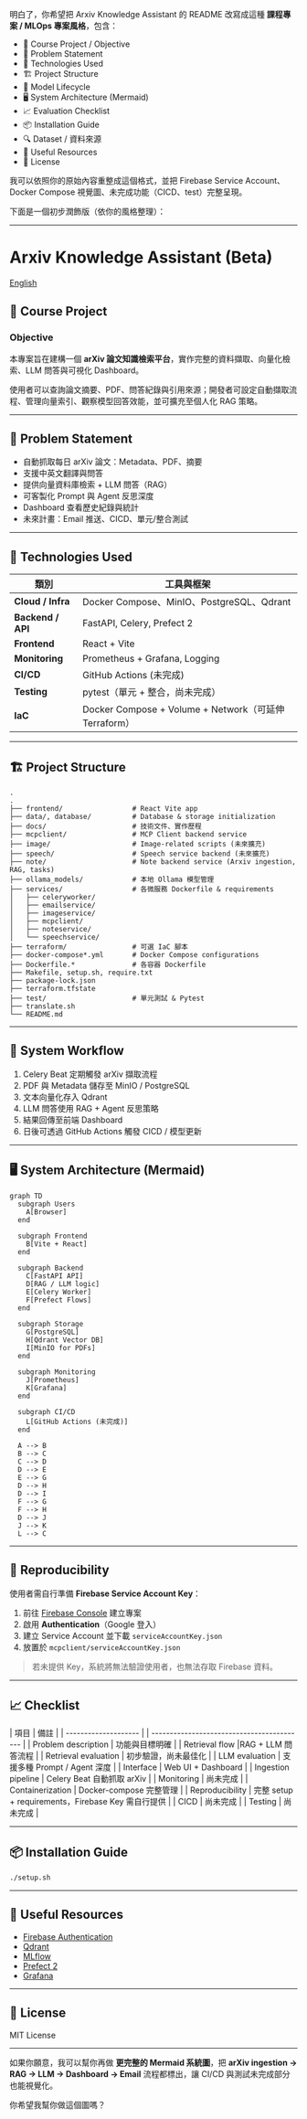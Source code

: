 明白了，你希望把 Arxiv Knowledge Assistant 的 README 改寫成這種 **課程專案 / MLOps 專案風格**，包含：

* 🎯 Course Project / Objective
* 🧩 Problem Statement
* 🚀 Technologies Used
* 🏗️ Project Structure
* 🧪 Model Lifecycle
* 🖥️ System Architecture (Mermaid)
* 📈 Evaluation Checklist
* 📦 Installation Guide
* 🔍 Dataset / 資料來源
* 🔗 Useful Resources
* 📜 License

我可以依照你的原始內容重整成這個格式，並把 Firebase Service Account、Docker Compose 視覺圖、未完成功能（CICD、test）完整呈現。

下面是一個初步潤飾版（依你的風格整理）：

---

# Arxiv Knowledge Assistant (Beta)

[English](./readme_en.md)

## 🎯 Course Project

### Objective

本專案旨在建構一個 **arXiv 論文知識檢索平台**，實作完整的資料擷取、向量化檢索、LLM 問答與可視化 Dashboard。

使用者可以查詢論文摘要、PDF、問答紀錄與引用來源；開發者可設定自動擷取流程、管理向量索引、觀察模型回答效能，並可擴充至個人化 RAG 策略。

---

## 🧩 Problem Statement

* 自動抓取每日 arXiv 論文：Metadata、PDF、摘要
* 支援中英文翻譯與問答
* 提供向量資料庫檢索 + LLM 問答（RAG）
* 可客製化 Prompt 與 Agent 反思深度
* Dashboard 查看歷史紀錄與統計
* 未來計畫：Email 推送、CICD、單元/整合測試

---

## 🚀 Technologies Used

| 類別                | 工具與框架                                            |
| ----------------- | ------------------------------------------------ |
| **Cloud / Infra** | Docker Compose、MinIO、PostgreSQL、Qdrant           |
| **Backend / API** | FastAPI, Celery, Prefect 2                       |
| **Frontend**      | React + Vite                                     |
| **Monitoring**    | Prometheus + Grafana, Logging                    |
| **CI/CD**         | GitHub Actions (未完成)                             |
| **Testing**       | pytest（單元 + 整合，尚未完成）                             |
| **IaC**           | Docker Compose + Volume + Network（可延伸 Terraform） |

---

## 🏗️ Project Structure

```
.
.
├── frontend/                 # React Vite app
├── data/, database/          # Database & storage initialization
├── docs/                     # 技術文件、實作歷程
├── mcpclient/                # MCP Client backend service
├── image/                    # Image-related scripts (未來擴充)
├── speech/                   # Speech service backend (未來擴充)
├── note/                     # Note backend service (Arxiv ingestion, RAG, tasks)
├── ollama_models/            # 本地 Ollama 模型管理
├── services/                 # 各微服務 Dockerfile & requirements
│   ├── celeryworker/
│   ├── emailservice/
│   ├── imageservice/
│   ├── mcpclient/
│   ├── noteservice/
│   └── speechservice/
├── terraform/                # 可選 IaC 腳本
├── docker-compose*.yml       # Docker Compose configurations
├── Dockerfile.*              # 各容器 Dockerfile
├── Makefile, setup.sh, require.txt
├── package-lock.json
├── terraform.tfstate
├── test/                     # 單元測試 & Pytest
├── translate.sh
└── README.md

```

---

## 🧪 System Workflow

1. Celery Beat 定期觸發 arXiv 擷取流程
2. PDF 與 Metadata 儲存至 MinIO / PostgreSQL
3. 文本向量化存入 Qdrant
4. LLM 問答使用 RAG + Agent 反思策略
5. 結果回傳至前端 Dashboard
6. 日後可透過 GitHub Actions 觸發 CICD / 模型更新

---

## 🖥️ System Architecture (Mermaid)

```mermaid
graph TD
  subgraph Users
    A[Browser]
  end

  subgraph Frontend
    B[Vite + React]
  end

  subgraph Backend
    C[FastAPI API]
    D[RAG / LLM logic]
    E[Celery Worker]
    F[Prefect Flows]
  end

  subgraph Storage
    G[PostgreSQL]
    H[Qdrant Vector DB]
    I[MinIO for PDFs]
  end

  subgraph Monitoring
    J[Prometheus]
    K[Grafana]
  end

  subgraph CI/CD
    L[GitHub Actions (未完成)]
  end

  A --> B
  B --> C
  C --> D
  D --> E
  E --> G
  D --> H
  D --> I
  F --> G
  F --> H
  D --> J
  J --> K
  L --> C
```

---

## 🔁 Reproducibility

使用者需自行準備 **Firebase Service Account Key**：

1. 前往 [Firebase Console](https://console.firebase.google.com/) 建立專案
2. 啟用 **Authentication**（Google 登入）
3. 建立 Service Account 並下載 `serviceAccountKey.json`
4. 放置於 `mcpclient/serviceAccountKey.json`

> 若未提供 Key，系統將無法驗證使用者，也無法存取 Firebase 資料。



---

## 📈  Checklist

| 項目                 | 備註                                         |
| -------------------- | | ------------------------------------------ |
| Problem description  | 功能與目標明確                                    |
| Retrieval flow       |RAG + LLM 問答流程                             |
| Retrieval evaluation |  初步驗證，尚未最佳化                                 |
| LLM evaluation       |  支援多種 Prompt / Agent 深度                     |
| Interface            |  Web UI + Dashboard                         |
| Ingestion pipeline   |  Celery Beat 自動抓取 arXiv                     |
| Monitoring           |  尚未完成                    |
| Containerization     |  Docker-compose 完整管理                        |
| Reproducibility      |  完整 setup + requirements，Firebase Key 需自行提供 |
| CICD                 |  尚未完成                                       |
| Testing              |  尚未完成                                       |

---

## 📦 Installation Guide

```bash
./setup.sh

```

---

## 🔗 Useful Resources

* [Firebase Authentication](https://firebase.google.com/docs/auth)
* [Qdrant](https://qdrant.tech/documentation/)
* [MLflow](https://mlflow.org/)
* [Prefect 2](https://docs.prefect.io/)
* [Grafana](https://grafana.com/)

---

## 📜 License

MIT License

---

如果你願意，我可以幫你再做 **更完整的 Mermaid 系統圖**，把 **arXiv ingestion → RAG → LLM → Dashboard → Email** 流程都標出，讓 CI/CD 與測試未完成部分也能視覺化。

你希望我幫你做這個圖嗎？

